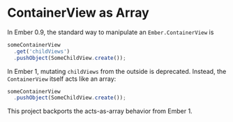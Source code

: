 # ContainerView as Array

In Ember 0.9, the standard way to manipulate an `Ember.ContainerView` is

```js
someContainerView
  .get('childViews')
  .pushObject(SomeChildView.create());
```

In Ember 1, mutating `childViews` from the outside is deprecated. Instead,
the `ContainerView` itself acts like an array:

```js
someContainerView
  .pushObject(SomeChildView.create());
```

This project backports the acts-as-array behavior from Ember 1.
